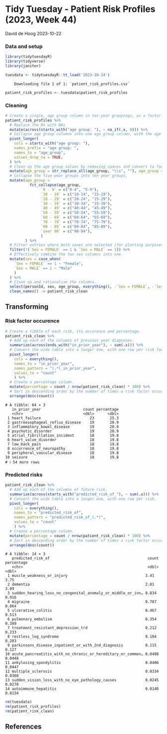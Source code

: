 # Tidy Tuesday - Patient Risk Profiles (2023, Week 44)
David de Hoog
2023-10-22

### Data and setup

``` r
library(tidytuesdayR)
library(tidyverse)
library(janitor)
```

``` r
tuesdata <- tidytuesdayR::tt_load('2023-10-24')
```


        Downloading file 1 of 1: `patient_risk_profiles.csv`

``` r
patient_risk_profiles <- tuesdata$patient_risk_profiles
```

### Cleaning

``` r
# Create a single, age group column in ten-year groupings, as a factor.
patient_risk_profiles %>%
  # Replace the 0s with NAs
  mutate(across(starts_with("age group: "), ~ na_if(.x, 0))) %>% 
  # Collapse age group columns into one age_group column, with the age ranges as values and dropping any rows with NA values.
  pivot_longer(
    cols = starts_with("age group: "),
    names_prefix = "age group: ",
    names_to = "age_group",
    values_drop_na = TRUE,
  ) %>% 
  # Clean up the age group values by removing spaces and convert to factors.
  mutate(age_group = str_replace_all(age_group, "\\s", ""), age_group = as.factor(age_group)) %>%
  # Collapse the five-year groups into ten year groups.
  mutate(age_group = 
           fct_collapse(age_group,
                `0 - 9` = c("0-4", "5-9"),
                `10 - 19` = c("10-14", "15-19"),
                `20 - 29` = c("20-24", "25-29"),
                `30 - 39` = c("30-34", "35-39"),
                `40 - 49` = c("40-44", "45-49"),
                `50 - 59` = c("50-54", "55-59"),
                `60 - 69` = c("60-64", "65-69"),
                `70 - 79` = c("70-74", "75-79"),
                `80 - 89` = c("80-84", "85-89"),
                `over 90` = c("90-94"),
                )
         ) %>% 
  # Filter entries where both sexes are selected (for plotting purposes only).
  filter(!(`Sex = FEMALE` == 1 & `Sex = MALE` == 1)) %>%
  # Effectively combine the two sex columns into one.
  mutate(sex = case_when(
    `Sex = FEMALE` == 1 ~ "Female",
    `Sex = MALE` == 1 ~ "Male"
    ) 
  ) %>%
  # Clean up and rationalise the columns.
  select(personId, sex, age_group, everything(), -`Sex = FEMALE`, -`Sex = MALE`) %>% 
  clean_names() -> patient_risk_clean
```

## Transforming

### Risk factor occurence

``` r
# Create a tibble of each risk, its occurence and percentage.  
patient_risk_clean %>%
  # Add up each of the columns of previous year diagnoses.
  summarize(across(ends_with("in_prior_year"), ~ sum(.x))) %>%
  # Convert the wide table into a longer one, with one row per risk factor.
  pivot_longer(
    cols = everything(),
    names_to = "in_prior_year",
    names_pattern = "(.*)_in_prior_year",
    values_to = "count"
    ) %>% 
  # Create a percentage column.
  mutate(percentage = count / nrow(patient_risk_clean) * 100) %>% 
  # Sort in descending order by the number of times a risk factor occurs.
  arrange(desc(count))
```

    # A tibble: 64 × 3
       in_prior_year                   count percentage
       <chr>                           <dbl>      <dbl>
     1 heart_failure                      23       25.3
     2 gastroesophageal_reflux_disease    19       20.9
     3 inflammatory_bowel_disease         19       20.9
     4 psychotic_disorder                 19       20.9
     5 atrial_fibrillation_incident       18       19.8
     6 heart_valve_disorder               18       19.8
     7 low_back_pain                      18       19.8
     8 occurrence_of_neuropathy           18       19.8
     9 peripheral_vascular_disease        18       19.8
    10 seizure                            18       19.8
    # ℹ 54 more rows

### Predicted risks

``` r
patient_risk_clean %>% 
  # Add up each of the columns of future risk.
  summarize(across(starts_with("predicted_risk_of_"), ~ sum(.x))) %>%
  # Convert the wide table into a longer one, with one row per risk.
  pivot_longer(
    cols = everything(),
    names_to = "predicted_risk_of",
    names_pattern = "predicted_risk_of_(.*)",
    values_to = "count"
    ) %>% 
  # Create a percentage column.
  mutate(percentage = count / nrow(patient_risk_clean) * 100) %>% 
  # Sort in descending order by the number of times a risk factor occurs.
  arrange(desc(count))
```

    # A tibble: 14 × 3
       predicted_risk_of                                            count percentage
       <chr>                                                        <dbl>      <dbl>
     1 muscle_weakness_or_injury                                   3.41       3.75  
     2 dementia                                                    2.81       3.09  
     3 sudden_hearing_loss_no_congenital_anomaly_or_middle_or_inn… 0.834      0.916 
     4 migraine                                                    0.787      0.864 
     5 ulcerative_colitis                                          0.467      0.513 
     6 pulmonary_embolism                                          0.354      0.389 
     7 treatment_resistant_depression_trd                          0.212      0.233 
     8 restless_leg_syndrome                                       0.184      0.203 
     9 parkinsons_disease_inpatient_or_with_2nd_diagnosis          0.115      0.127 
    10 acute_pancreatitis_with_no_chronic_or_hereditary_or_common… 0.0408     0.0448
    11 ankylosing_spondylitis                                      0.0406     0.0447
    12 multiple_sclerosis                                          0.0334     0.0368
    13 sudden_vision_loss_with_no_eye_pathology_causes             0.0245     0.0270
    14 autoimmune_hepatitis                                        0.0140     0.0154

``` r
rm(tuesdata)
rm(patient_risk_profiles)
rm(patient_risk_clean)
```

## References
